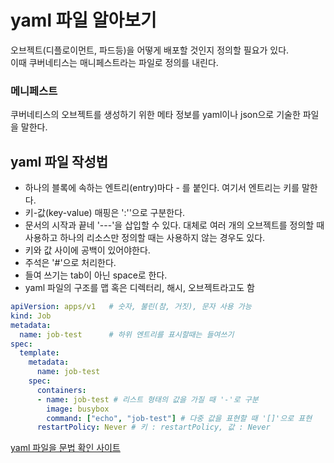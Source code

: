 # yaml 파일 알아보기
오브젝트(디플로이먼트, 파드등)을 어떻게 배포할 것인지 정의할 필요가 있다.  
이때 쿠버네티스는 매니페스트라는 파일로 정의를 내린다.  

### 메니페스트
쿠버네티스의 오브젝트를 생성하기 위한 메타 정보를 yaml이나 json으로 기술한 파일을 말한다.

## yaml 파일 작성법
- 하나의 블록에 속하는 엔트리(entry)마다 - 를 붙인다. 여기서 엔트리는 키를 말한다.
- 키-값(key-value) 매핑은 ':''으로 구분한다.
- 문서의 시작과 끝네 '---'을 삽입할 수 있다. 대체로 여러 개의 오브젝트를 정의할 때 사용하고 하나의 리소스만 정의할 때는 사용하지 않는 경우도 있다.
- 키와 값 사이에 공백이 있어야한다.
- 주석은 '#'으로 처리한다.
- 들여 쓰기는 tab이 아닌 space로 한다.
- yaml 파일의 구조를 맵 혹은 디렉터리, 해시, 오브젝트라고도 함

```yaml
apiVersion: apps/v1   # 숫자, 불린(참, 거짓), 문자 사용 가능
kind: Job
metadata:
  name: job-test      # 하위 엔트리를 표시할때는 들여쓰기
spec:
  template:
    metadata:
      name: job-test
    spec:
      containers:
      - name: job-test # 리스트 형태의 값을 가질 때 '-'로 구분
        image: busybox
        command: ["echo", "job-test"] # 다중 값을 표현할 때 '[]'으로 표현
      restartPolicy: Never # 키 : restartPolicy, 값 : Never
```

[yaml 파일을 문법 확인 사이트 ](https://onlineyamltools.com/validate-yaml)
